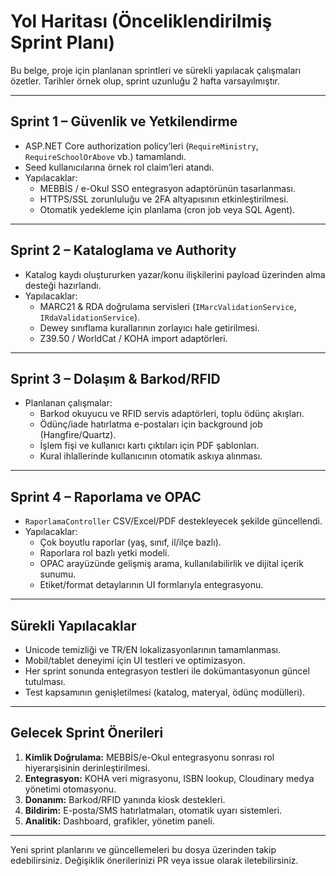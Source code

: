 # Yol Haritası (Önceliklendirilmiş Sprint Planı)

Bu belge, proje için planlanan sprintleri ve sürekli yapılacak çalışmaları özetler. Tarihler örnek olup, sprint uzunluğu 2 hafta varsayılmıştır.

---

## Sprint 1 – Güvenlik ve Yetkilendirme

- ASP.NET Core authorization policy’leri (`RequireMinistry`, `RequireSchoolOrAbove` vb.) tamamlandı.
- Seed kullanıcılarına örnek rol claim’leri atandı.
- Yapılacaklar:
  - MEBBİS / e-Okul SSO entegrasyon adaptörünün tasarlanması.
  - HTTPS/SSL zorunluluğu ve 2FA altyapısının etkinleştirilmesi.
  - Otomatik yedekleme için planlama (cron job veya SQL Agent).

---

## Sprint 2 – Kataloglama ve Authority

- Katalog kaydı oluştururken yazar/konu ilişkilerini payload üzerinden alma desteği hazırlandı.
- Yapılacaklar:
  - MARC21 & RDA doğrulama servisleri (`IMarcValidationService`, `IRdaValidationService`).
  - Dewey sınıflama kurallarının zorlayıcı hale getirilmesi.
  - Z39.50 / WorldCat / KOHA import adaptörleri.

---

## Sprint 3 – Dolaşım & Barkod/RFID

- Planlanan çalışmalar:
  - Barkod okuyucu ve RFID servis adaptörleri, toplu ödünç akışları.
  - Ödünç/iade hatırlatma e-postaları için background job (Hangfire/Quartz).
  - İşlem fişi ve kullanıcı kartı çıktıları için PDF şablonları.
  - Kural ihlallerinde kullanıcının otomatik askıya alınması.

---

## Sprint 4 – Raporlama ve OPAC

- `RaporlamaController` CSV/Excel/PDF destekleyecek şekilde güncellendi.
- Yapılacaklar:
  - Çok boyutlu raporlar (yaş, sınıf, il/ilçe bazlı).
  - Raporlara rol bazlı yetki modeli.
  - OPAC arayüzünde gelişmiş arama, kullanılabilirlik ve dijital içerik sunumu.
  - Etiket/format detaylarının UI formlarıyla entegrasyonu.

---

## Sürekli Yapılacaklar

- Unicode temizliği ve TR/EN lokalizasyonlarının tamamlanması.
- Mobil/tablet deneyimi için UI testleri ve optimizasyon.
- Her sprint sonunda entegrasyon testleri ile dokümantasyonun güncel tutulması.
- Test kapsamının genişletilmesi (katalog, materyal, ödünç modülleri).

---

## Gelecek Sprint Önerileri

1. **Kimlik Doğrulama:** MEBBİS/e-Okul entegrasyonu sonrası rol hiyerarşisinin derinleştirilmesi.
2. **Entegrasyon:** KOHA veri migrasyonu, ISBN lookup, Cloudinary medya yönetimi otomasyonu.
3. **Donanım:** Barkod/RFID yanında kiosk destekleri.
4. **Bildirim:** E-posta/SMS hatırlatmaları, otomatik uyarı sistemleri.
5. **Analitik:** Dashboard, grafikler, yönetim paneli.

---

Yeni sprint planlarını ve güncellemeleri bu dosya üzerinden takip edebilirsiniz. Değişiklik önerilerinizi PR veya issue olarak iletebilirsiniz.

